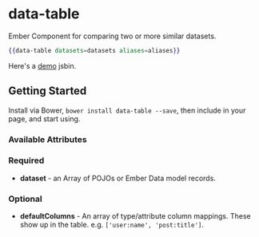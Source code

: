 data-table
==========

Ember Component for comparing two or more similar datasets.

```hbs
{{data-table datasets=datasets aliases=aliases}}
```

Here's a [demo][1] jsbin.

## Getting Started

Install via Bower, `bower install data-table --save`, then include in your page, and start using.

### Available Attributes

### Required
- __dataset__ - an Array of POJOs or Ember Data model records.

### Optional
- __defaultColumns__ - An array of type/attribute column mappings. These show up in the table. e.g. `['user:name', 'post:title']`.

[1]: http://emberjs.jsbin.com/royob/2
